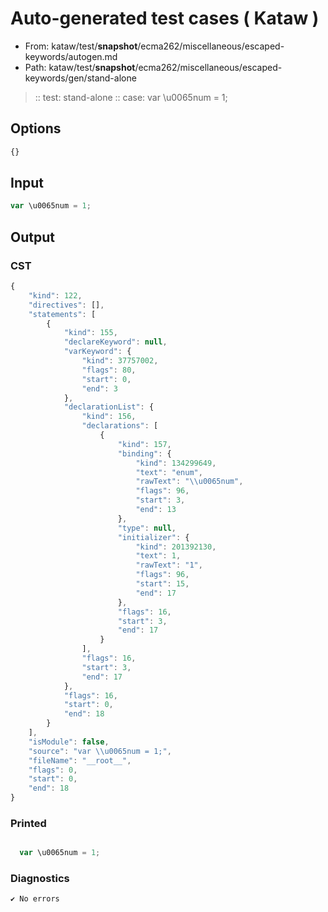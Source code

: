 # Auto-generated test cases ( Kataw )
- From: kataw/test/__snapshot__/ecma262/miscellaneous/escaped-keywords/autogen.md
- Path: kataw/test/__snapshot__/ecma262/miscellaneous/escaped-keywords/gen/stand-alone
> :: test: stand-alone
> :: case: var \u0065num = 1;
## Options

`````js
{}
`````
## Input

`````js
var \u0065num = 1;
`````
## Output

### CST

```javascript
{
    "kind": 122,
    "directives": [],
    "statements": [
        {
            "kind": 155,
            "declareKeyword": null,
            "varKeyword": {
                "kind": 37757002,
                "flags": 80,
                "start": 0,
                "end": 3
            },
            "declarationList": {
                "kind": 156,
                "declarations": [
                    {
                        "kind": 157,
                        "binding": {
                            "kind": 134299649,
                            "text": "enum",
                            "rawText": "\\u0065num",
                            "flags": 96,
                            "start": 3,
                            "end": 13
                        },
                        "type": null,
                        "initializer": {
                            "kind": 201392130,
                            "text": 1,
                            "rawText": "1",
                            "flags": 96,
                            "start": 15,
                            "end": 17
                        },
                        "flags": 16,
                        "start": 3,
                        "end": 17
                    }
                ],
                "flags": 16,
                "start": 3,
                "end": 17
            },
            "flags": 16,
            "start": 0,
            "end": 18
        }
    ],
    "isModule": false,
    "source": "var \\u0065num = 1;",
    "fileName": "__root__",
    "flags": 0,
    "start": 0,
    "end": 18
}
```

### Printed

```javascript

  var \u0065num = 1;

```

### Diagnostics

```javascript
✔ No errors
```

